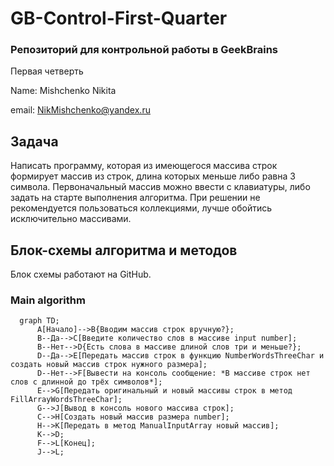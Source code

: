 # GB-Control-First-Quarter

### Репозиторий для контрольной работы в GeekBrains

Первая четверть

Name: Mishchenko Nikita

email: NikMishchenko@yandex.ru

## Задача

Написать программу, которая из имеющегося массива строк формирует массив из строк, длина которых меньше либо равна 3 символа. Первоначальный массив можно ввести с клавиатуры, либо задать на старте выполнения алгоритма. При решении не рекомендуется пользоваться коллекциями, лучше обойтись исключительно массивами.

## Блок-схемы алгоритма и методов
Блок схемы работают на GitHub.
### Main algorithm

```mermaid
  graph TD;
      A[Начало]-->B{Вводим массив строк вручную?};
      B--Да-->C[Введите количество слов в массиве input number];
      B--Нет-->D{Есть слова в массиве длиной слов три и меньше?};
      D--Да-->E[Передать массив строк в функцию NumberWordsThreeChar и создать новый массив строк нужного размера];
      D--Нет-->F[Вывести на консоль сообщение: *В массиве строк нет слов с длинной до трёх символов*];
      E-->G[Передать оригинальный и новый массивы строк в метод FillArrayWordsThreeChar];
      G-->J[Вывод в консоль нового массива строк];
      C-->H[Создать новый массив размера number];
      H-->K[Передать в метод ManualInputArray новый массив];
      K-->D;
      F-->L[Конец];
      J-->L;
```
